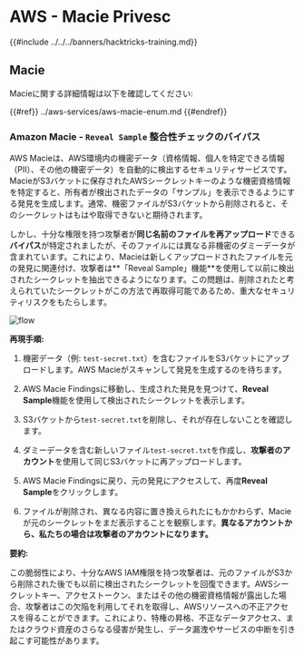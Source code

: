 # AWS - Macie Privesc

{{#include ../../../banners/hacktricks-training.md}}

## Macie

Macieに関する詳細情報は以下を確認してください:

{{#ref}}
../aws-services/aws-macie-enum.md
{{#endref}}

### Amazon Macie - `Reveal Sample` 整合性チェックのバイパス

AWS Macieは、AWS環境内の機密データ（資格情報、個人を特定できる情報（PII）、その他の機密データ）を自動的に検出するセキュリティサービスです。MacieがS3バケットに保存されたAWSシークレットキーのような機密資格情報を特定すると、所有者が検出されたデータの「サンプル」を表示できるようにする発見を生成します。通常、機密ファイルがS3バケットから削除されると、そのシークレットはもはや取得できないと期待されます。

しかし、十分な権限を持つ攻撃者が**同じ名前のファイルを再アップロード**できる**バイパス**が特定されましたが、そのファイルには異なる非機密のダミーデータが含まれています。これにより、Macieは新しくアップロードされたファイルを元の発見に関連付け、攻撃者は**「Reveal Sample」機能**を使用して以前に検出されたシークレットを抽出できるようになります。この問題は、削除されたと考えられていたシークレットがこの方法で再取得可能であるため、重大なセキュリティリスクをもたらします。

![flow](https://github.com/user-attachments/assets/7b83f2d3-1690-41f1-98cc-05ccd0154a66)

**再現手順:**

1. 機密データ（例: `test-secret.txt`）を含むファイルをS3バケットにアップロードします。AWS Macieがスキャンして発見を生成するのを待ちます。

2. AWS Macie Findingsに移動し、生成された発見を見つけて、**Reveal Sample**機能を使用して検出されたシークレットを表示します。

3. S3バケットから`test-secret.txt`を削除し、それが存在しないことを確認します。

4. ダミーデータを含む新しいファイル`test-secret.txt`を作成し、**攻撃者のアカウント**を使用して同じS3バケットに再アップロードします。

5. AWS Macie Findingsに戻り、元の発見にアクセスして、再度**Reveal Sample**をクリックします。

6. ファイルが削除され、異なる内容に置き換えられたにもかかわらず、Macieが元のシークレットをまだ表示することを観察します。**異なるアカウントから、私たちの場合は攻撃者のアカウントになります。**

**要約:**

この脆弱性により、十分なAWS IAM権限を持つ攻撃者は、元のファイルがS3から削除された後でも以前に検出されたシークレットを回復できます。AWSシークレットキー、アクセストークン、またはその他の機密資格情報が露出した場合、攻撃者はこの欠陥を利用してそれを取得し、AWSリソースへの不正アクセスを得ることができます。これにより、特権の昇格、不正なデータアクセス、またはクラウド資産のさらなる侵害が発生し、データ漏洩やサービスの中断を引き起こす可能性があります。
